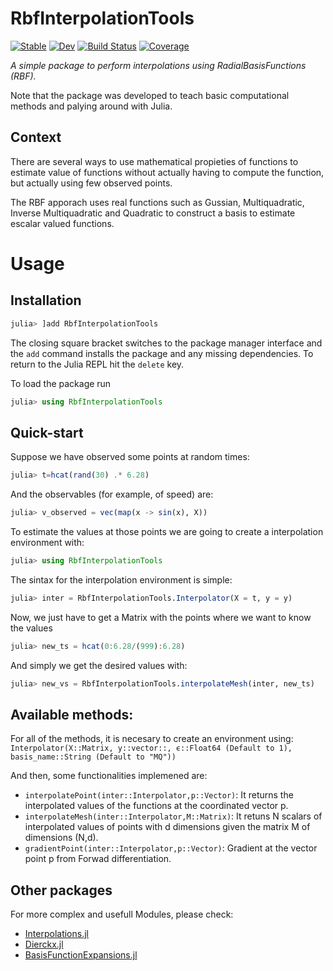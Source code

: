 # RbfInterpolationTools

[![Stable](https://img.shields.io/badge/docs-stable-blue.svg)](https://munozariasjm.github.io/RbfInterpolationTools.jl/stable)
[![Dev](https://img.shields.io/badge/docs-dev-blue.svg)](https://munozariasjm.github.io/RbfInterpolationTools.jl/dev)
[![Build Status](https://github.com/munozariasjm/RbfInterpolationTools.jl/actions/workflows/CI.yml/badge.svg?branch=main)](https://github.com/munozariasjm/RbfInterpolationTools.jl/actions/workflows/CI.yml?query=branch%3Amain)
[![Coverage](https://codecov.io/gh/munozariasjm/RbfInterpolationTools.jl/branch/main/graph/badge.svg)](https://codecov.io/gh/munozariasjm/RbfInterpolationTools.jl)

*A simple package to perform interpolations using RadialBasisFunctions (RBF).*

Note that the package was developed to teach basic computational methods and palying around with Julia.
## Context
There are several ways to use mathematical propieties of functions to estimate value of functions without actually having to compute the function, but actually using few observed points.

The RBF apporach uses real functions such as Gussian, Multiquadratic, Inverse Multiquadratic and Quadratic to construct a basis to estimate escalar valued functions.  

# Usage
## Installation
```julia
julia> ]add RbfInterpolationTools
```

The closing square bracket switches to the package manager interface and the ```add``` command installs the package and any missing dependencies. To return to the Julia REPL hit the ```delete``` key.

To load the package run

```julia
julia> using RbfInterpolationTools
```
## Quick-start
Suppose we have observed some points at random times:
```julia
julia> t=hcat(rand(30) .* 6.28)
```
And the observables (for example, of speed) are:
```julia
julia> v_observed = vec(map(x -> sin(x), X))
```
To estimate the values at those points we are going to create a interpolation environment with: 
```julia
julia> using RbfInterpolationTools

```
The sintax for the interpolation environment is simple:
```julia
julia> inter = RbfInterpolationTools.Interpolator(X = t, y = y)

```
Now, we just have to get a Matrix with the points where we want to know the values
```julia
julia> new_ts = hcat(0:6.28/(999):6.28)

```
And simply we get the desired values with:
```julia
julia> new_vs = RbfInterpolationTools.interpolateMesh(inter, new_ts)

```
## Available methods:

For all of the methods, it is necesary to create an environment using:
```Interpolator(X::Matrix, y::vector::, ϵ::Float64 (Default to 1), basis_name::String (Default to "MQ"))```

And then, some functionalities implemened are:

* ```interpolatePoint(inter::Interpolator,p::Vector)```: It returns the interpolated values of the functions at the coordinated vector p.
* ```interpolateMesh(inter::Interpolator,M::Matrix)```: 
It retuns N scalars of interpolated values of points with d dimensions given the matrix M of dimensions (N,d).
* ```gradientPoint(inter::Interpolator,p::Vector)```: Gradient at the vector point p from Forwad differentiation. 

## Other packages
For more complex and usefull Modules, please check:
* [Interpolations.jl](https://github.com/JuliaMath/Interpolations.jl)
* [Dierckx.jl](https://github.com/kbarbary/Dierckx.jl)
* [BasisFunctionExpansions.jl](https://github.com/baggepinnen/BasisFunctionExpansions.jl)